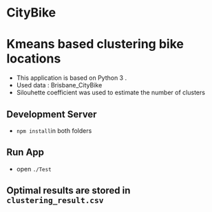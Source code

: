 # CityBike
# Kmeans based clustering bike locations
* This application is based on Python 3  .
* Used data : Brisbane_CityBike
* Silouhette coefficient was used to estimate the number of clusters 


## Development Server
* `npm install`in both folders
## Run App
* open `./Test`
## Optimal results are stored in `clustering_result.csv`



